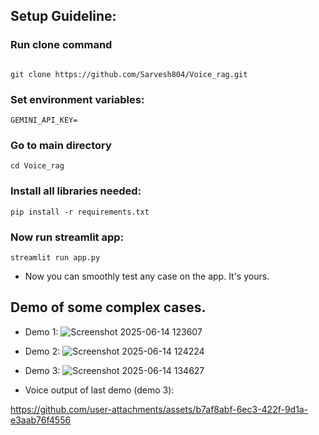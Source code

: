 ## Setup Guideline:

### Run clone command
```

git clone https://github.com/Sarvesh804/Voice_rag.git

```


### Set environment variables:

```
GEMINI_API_KEY=

```


### Go to main directory 

```
cd Voice_rag
```


### Install all libraries needed:

```
pip install -r requirements.txt
```


### Now run streamlit app:

```
streamlit run app.py

```


- Now you can smoothly test any case on the app. It's yours.

## Demo of some complex cases.

- Demo 1:
![Screenshot 2025-06-14 123607](https://github.com/user-attachments/assets/be98f291-0002-4f17-8741-a7e4ca216286)


- Demo 2:
![Screenshot 2025-06-14 124224](https://github.com/user-attachments/assets/0f0fa7e5-ac4f-4115-88c4-63e535be5ae3)

- Demo 3:
![Screenshot 2025-06-14 134627](https://github.com/user-attachments/assets/03438995-8386-4e0c-8672-cc80fabbc603)

- Voice output of last demo (demo 3):


https://github.com/user-attachments/assets/b7af8abf-6ec3-422f-9d1a-e3aab76f4556





